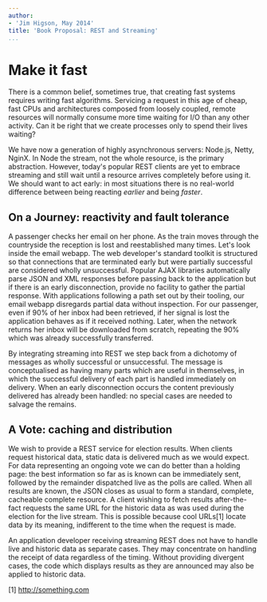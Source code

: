```yaml
---
author:
- 'Jim Higson, May 2014'
title: 'Book Proposal: REST and Streaming'
...
```


Make it fast
============

There is a common belief, sometimes true, that creating fast systems
requires writing fast algorithms. Servicing a request in this age of
cheap, fast CPUs and architectures composed from loosely coupled, remote
resources will normally consume more time waiting for I/O than any other
activity. Can it be right that we create processes only to spend their
lives waiting?

We have now a generation of highly asynchronous servers: Node.js, Netty,
NginX. In Node the stream, not the whole resource, is the primary
abstraction. However, today's popular REST clients are yet to embrace
streaming and still wait until a resource arrives completely before
using it. We should want to act early: in most situations there is no
real-world difference between being reacting *earlier* and being
*faster*.

On a Journey: reactivity and fault tolerance
--------------------------------------------

A passenger checks her email on her phone. As the train moves through
the countryside the reception is lost and reestablished many times.
Let's look inside the email webapp. The web developer's standard toolkit
is structured so that connections that are terminated early but were
partially successful are considered wholly unsuccessful. Popular AJAX
libraries automatically parse JSON and XML responses before passing back
to the application but if there is an early disconnection, provide no
facility to gather the partial response. With applications following a
path set out by their tooling, our email webapp disregards partial data
without inspection. For our passenger, even if 90% of her inbox had been
retrieved, if her signal is lost the application behaves as if it
received nothing. Later, when the network returns her inbox will be
downloaded from scratch, repeating the 90% which was already
successfully transferred.

By integrating streaming into REST we step back from a dichotomy of
messages as wholly successful or unsuccessful. The message is
conceptualised as having many parts which are useful in themselves, in
which the successful delivery of each part is handled immediately on
delivery. When an early disconnection occurs the content previously
delivered has already been handled: no special cases are needed to
salvage the remains.

A Vote: caching and distribution
--------------------------------

We wish to provide a REST service for election results. When clients
request historical data, static data is delivered much as we would
expect. For data representing an ongoing vote we can do better than a
holding page: the best information so far as is known can be immediately
sent, followed by the remainder dispatched live as the polls are called.
When all results are known, the JSON closes as usual to form a standard,
complete, cacheable complete resource. A client wishing to fetch results
after-the-fact requests the same URL for the historic data as was used
during the election for the live stream. This is possible because cool
URLs[1] locate data by its meaning, indifferent to the time when the
request is made.

An application developer receiving streaming REST does not have to
handle live and historic data as separate cases. They may concentrate on
handling the receipt of data regardless of the timing. Without providing
divergent cases, the code which displays results as they are announced
may also be applied to historic data.

[1] http://something.com
